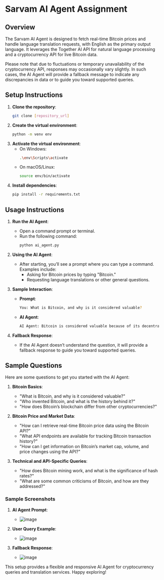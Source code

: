 # Sarvam AI Agent Assignment

## Overview
The Sarvam AI Agent is designed to fetch real-time Bitcoin prices and handle language translation requests, with English as the primary output language. It leverages the Together AI API for natural language processing and a cryptocurrency API for live Bitcoin data.

Please note that due to fluctuations or temporary unavailability of the cryptocurrency API, responses may occasionally vary slightly. In such cases, the AI Agent will provide a fallback message to indicate any discrepancies in data or to guide you toward supported queries.



## Setup Instructions

1. **Clone the repository**:
   ```bash
   git clone [repository_url]
   ```
2. **Create the virtual environment**:
   ```bash
   python -m venv env
   ```
3. **Activate the virtual environment**:
   - On Windows:
     ```bash
     .\env\Scripts\activate
     ```
   - On macOS/Linux:
     ```bash
     source env/bin/activate
     ```
4. **Install dependencies**:
   ```bash
   pip install -r requirements.txt
   ```

## Usage Instructions

1. **Run the AI Agent**:
   - Open a command prompt or terminal.
   - Run the following command:
     ```bash
     python ai_agent.py
     ```
2. **Using the AI Agent**:
   - After starting, you’ll see a prompt where you can type a command. Examples include:
     - Asking for Bitcoin prices by typing "Bitcoin."
     - Requesting language translations or other general questions.

3. **Sample Interaction**:
   - **Prompt**:
     ```bash
     You: What is Bitcoin, and why is it considered valuable?
     ```
   - **AI Agent**:
     ```bash
     AI Agent: Bitcoin is considered valuable because of its decentralized nature, scarcity, and widespread adoption...
     ```

4. **Fallback Response**:
   - If the AI Agent doesn’t understand the question, it will provide a fallback response to guide you toward supported queries.

## Sample Questions

Here are some questions to get you started with the AI Agent:

1. **Bitcoin Basics**:
   - "What is Bitcoin, and why is it considered valuable?"
   - "Who invented Bitcoin, and what is the history behind it?"
   - "How does Bitcoin’s blockchain differ from other cryptocurrencies?"

2. **Bitcoin Price and Market Data**:
   - "How can I retrieve real-time Bitcoin price data using the Bitcoin API?"
   - "What API endpoints are available for tracking Bitcoin transaction history?"
   - "How can I get information on Bitcoin’s market cap, volume, and price changes using the API?"

3. **Technical and API-Specific Queries**:
   - "How does Bitcoin mining work, and what is the significance of hash rates?"
   - "What are some common criticisms of Bitcoin, and how are they addressed?"

### Sample Screenshots

1. **AI Agent Prompt**:
   - ![image](https://github.com/user-attachments/assets/c0b72d89-2158-44ec-a0b5-28dcd11985f2)

2. **User Query Example**:
   - ![image](https://github.com/user-attachments/assets/2da5307a-0c12-40ef-a5f4-df02e4e7bc22)

3. **Fallback Response**:
   - ![image](https://github.com/user-attachments/assets/5e83bb14-5525-41d4-bb15-809036a5597c)

This setup provides a flexible and responsive AI Agent for cryptocurrency queries and translation services. Happy exploring!
